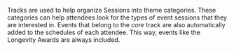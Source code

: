 Tracks are used to help organize Sessions into theme categories.  These categories can help attendees look for
the types of event sessions that they are interested in.  Events that belong to the _core_ track are also 
automatically added to the schedules of each attendee.  This way, events like the Longevity Awards are always
included.